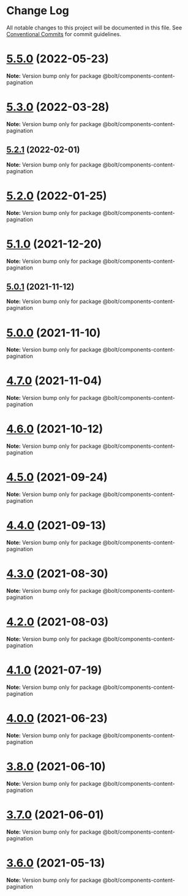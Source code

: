 # Change Log

All notable changes to this project will be documented in this file.
See [Conventional Commits](https://conventionalcommits.org) for commit guidelines.

# [5.5.0](https://github.com/boltdesignsystem/bolt/tree/master/packages/components/bolt-content-pagination/compare/v5.4.0...v5.5.0) (2022-05-23)

**Note:** Version bump only for package @bolt/components-content-pagination





# [5.3.0](https://github.com/boltdesignsystem/bolt/tree/master/packages/components/bolt-content-pagination/compare/v5.2.4...v5.3.0) (2022-03-28)

**Note:** Version bump only for package @bolt/components-content-pagination





## [5.2.1](https://github.com/boltdesignsystem/bolt/tree/master/packages/components/bolt-content-pagination/compare/v5.2.0...v5.2.1) (2022-02-01)

**Note:** Version bump only for package @bolt/components-content-pagination





# [5.2.0](https://github.com/boltdesignsystem/bolt/tree/master/packages/components/bolt-content-pagination/compare/v5.1.1...v5.2.0) (2022-01-25)

**Note:** Version bump only for package @bolt/components-content-pagination





# [5.1.0](https://github.com/boltdesignsystem/bolt/tree/master/packages/components/bolt-content-pagination/compare/v5.0.1...v5.1.0) (2021-12-20)

**Note:** Version bump only for package @bolt/components-content-pagination





## [5.0.1](https://github.com/boltdesignsystem/bolt/tree/master/packages/components/bolt-content-pagination/compare/v5.0.0...v5.0.1) (2021-11-12)

**Note:** Version bump only for package @bolt/components-content-pagination





# [5.0.0](https://github.com/boltdesignsystem/bolt/tree/master/packages/components/bolt-content-pagination/compare/v4.7.0...v5.0.0) (2021-11-10)

**Note:** Version bump only for package @bolt/components-content-pagination





# [4.7.0](https://github.com/boltdesignsystem/bolt/tree/master/packages/components/bolt-content-pagination/compare/v4.6.2...v4.7.0) (2021-11-04)

**Note:** Version bump only for package @bolt/components-content-pagination





# [4.6.0](https://github.com/boltdesignsystem/bolt/tree/master/packages/components/bolt-content-pagination/compare/v4.5.1...v4.6.0) (2021-10-12)

**Note:** Version bump only for package @bolt/components-content-pagination





# [4.5.0](https://github.com/boltdesignsystem/bolt/tree/master/packages/components/bolt-content-pagination/compare/v4.4.0...v4.5.0) (2021-09-24)

**Note:** Version bump only for package @bolt/components-content-pagination





# [4.4.0](https://github.com/boltdesignsystem/bolt/tree/master/packages/components/bolt-content-pagination/compare/v4.3.0...v4.4.0) (2021-09-13)

**Note:** Version bump only for package @bolt/components-content-pagination





# [4.3.0](https://github.com/boltdesignsystem/bolt/tree/master/packages/components/bolt-content-pagination/compare/v4.2.3...v4.3.0) (2021-08-30)

**Note:** Version bump only for package @bolt/components-content-pagination





# [4.2.0](https://github.com/boltdesignsystem/bolt/tree/master/packages/components/bolt-content-pagination/compare/v4.1.1...v4.2.0) (2021-08-03)

**Note:** Version bump only for package @bolt/components-content-pagination





# [4.1.0](https://github.com/boltdesignsystem/bolt/tree/master/packages/components/bolt-content-pagination/compare/v4.0.2...v4.1.0) (2021-07-19)

**Note:** Version bump only for package @bolt/components-content-pagination





# [4.0.0](https://github.com/boltdesignsystem/bolt/tree/master/packages/components/bolt-content-pagination/compare/v4.0.0-beta-4...v4.0.0) (2021-06-23)

**Note:** Version bump only for package @bolt/components-content-pagination





# [3.8.0](https://github.com/boltdesignsystem/bolt/tree/master/packages/components/bolt-content-pagination/compare/v3.7.1...v3.8.0) (2021-06-10)

**Note:** Version bump only for package @bolt/components-content-pagination





# [3.7.0](https://github.com/boltdesignsystem/bolt/tree/master/packages/components/bolt-content-pagination/compare/v3.6.3...v3.7.0) (2021-06-01)

**Note:** Version bump only for package @bolt/components-content-pagination





# [3.6.0](https://github.com/boltdesignsystem/bolt/tree/master/packages/components/bolt-content-pagination/compare/v3.5.4...v3.6.0) (2021-05-13)

**Note:** Version bump only for package @bolt/components-content-pagination
